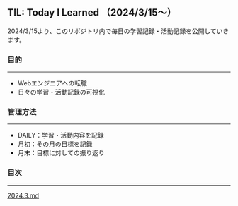 ## TIL: Today I Learned （2024/3/15〜）
2024/3/15より、このリポジトリ内で毎日の学習記録・活動記録を公開していきます。

### 目的
****
- Webエンジニアへの転職
- 日々の学習・活動記録の可視化

### 管理方法
****
- DAILY：学習・活動内容を記録
- 月初：その月の目標を記録
- 月末：目標に対しての振り返り

### 目次
****
[2024.3.md](https://github.com/s17w09/TIL/blob/main/2024.md/2024.3.md)
